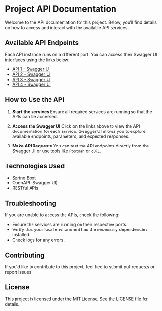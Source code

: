 # Project API Documentation

Welcome to the API documentation for this project. Below, you'll find details on how to access and interact with the available API services.

## Available API Endpoints

Each API instance runs on a different port. You can access their Swagger UI interfaces using the links below:

- [API 1 - Swagger UI](http://localhost:8085/swagger-ui/index.html)
- [API 2 - Swagger UI](http://localhost:8084/swagger-ui/index.html)
- [API 3 - Swagger UI](http://localhost:8082/swagger-ui/index.html)
- [API 4 - Swagger UI](http://localhost:8080/swagger-ui/index.html)

## How to Use the API

1. **Start the services**
   Ensure all required services are running so that the APIs can be accessed.

2. **Access the Swagger UI**
   Click on the links above to view the API documentation for each service. Swagger UI allows you to explore available endpoints, parameters, and expected responses.

3. **Make API Requests**
   You can test the API endpoints directly from the Swagger UI or use tools like `Postman` or `cURL`.

## Technologies Used

- Spring Boot
- OpenAPI (Swagger UI)
- RESTful APIs

## Troubleshooting

If you are unable to access the APIs, check the following:

- Ensure the services are running on their respective ports.
- Verify that your local environment has the necessary dependencies installed.
- Check logs for any errors.

## Contributing

If you'd like to contribute to this project, feel free to submit pull requests or report issues.

## License

This project is licensed under the MIT License. See the LICENSE file for details.

